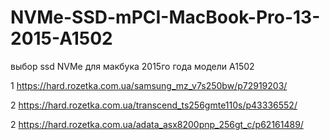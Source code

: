 # NVMe-SSD-mPCI-MacBook-Pro-13-2015-A1502
выбор ssd NVMe для макбука 2015го года модели A1502


1 https://hard.rozetka.com.ua/samsung_mz_v7s250bw/p72919203/

2 https://hard.rozetka.com.ua/transcend_ts256gmte110s/p43336552/

2 https://hard.rozetka.com.ua/adata_asx8200pnp_256gt_c/p62161489/
